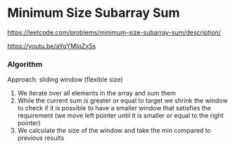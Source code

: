# Minimum Size Subarray Sum

https://leetcode.com/problems/minimum-size-subarray-sum/description/

https://youtu.be/aYqYMIqZx5s

### Algorithm
Approach: sliding window (flexible size)

1) We iterate over all elements in the array and sum them
2) While the current sum is greater or equal to target we shrink the window to check if it is possible to have a smaller window that satisfies the requirement (we move left pointer until it is smaller or equal to the right pointer)
3) We calculate the size of the window and take the min compared to previous results